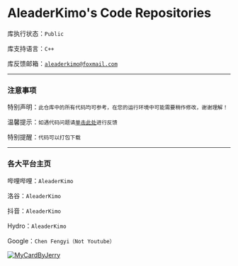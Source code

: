 # AleaderKimo's Code Repositories

库执行状态：`Public`

库支持语言：`C++`

库反馈邮箱：[`aleaderkimo@foxmail.com`](mailtoaleaderkimo@foxmail.com)

---

### 注意事项

特别声明：`此仓库中的所有代码均可参考，在您的运行环境中可能需要稍作修改，谢谢理解！`

温馨提示：`如遇代码问题请`[`单击此处`](mailto:aleaderkimo@foxmail.com)`进行反馈`

特别提醒：`代码可以打包下载`

---

### 各大平台主页

哔哩哔哩：`AleaderKimo`

洛谷：`AleaderKimo`

抖音：`AleaderKimo`

Hydro：`AleaderKimo`

Google：`Chen Fengyi（Not Youtube）`

[![MyCardByJerry](https://cards.jerryz.com.cn/api?bilibili=AleaderKimo&google=Aleader_Kimo_&email=aleaderkimo%40foxmail.com&qq=3090692064&github=AleaderKimo&site=aleaderkimo.moe&wechat=AleaderKimo&luogu=927203)](https://cards.jerryz.com.cn/)
